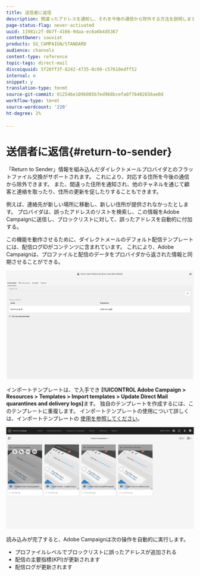 ```yaml
---
title: 送信者に返信
description: 間違ったアドレスを通知し、それを今後の通信から除外する方法を説明します。
page-status-flag: never-activated
uuid: 11981c2f-0b7f-4166-9daa-ec6a6b4d5367
contentOwner: sauviat
products: SG_CAMPAIGN/STANDARD
audience: channels
content-type: reference
topic-tags: direct-mail
discoiquuid: 5f20ff3f-8242-4735-8c60-c57610edff52
internal: n
snippet: y
translation-type: tm+mt
source-git-commit: 012546e109b085b7ed968bcefa8f76482656ae0d
workflow-type: tm+mt
source-wordcount: '220'
ht-degree: 2%

---
```



# 送信者に返信{#return-to-sender}

「Return to Sender」情報を組み込んだダイレクトメールプロバイダとのフラットファイル交換がサポートされます。 これにより、対応する住所を今後の通信から除外できます。 また、間違った住所を通知され、他のチャネルを通じて顧客と連絡を取ったり、住所の更新を促したりすることもできます。

例えば、連絡先が新しい場所に移動し、新しい住所が提供されなかったとします。 プロバイダは、誤ったアドレスのリストを検索し、この情報をAdobe Campaignに送信し、ブロックリストに対して、誤ったアドレスを自動的に付加する。

この機能を動作させるために、ダイレクトメールのデフォルト配信テンプレートには、配信ログIDがコンテンツに含まれています。 これにより、Adobe Campaignは、プロファイルと配信のデータをプロバイダから返された情報と同期させることができる。

![](assets/direct_mail_return_sender_1.png)

インポートテンプレートは、で入手でき **[!UICONTROL Adobe Campaign > Resources > Templates > Import templates > Update Direct Mail quarantines and delivery logs]**&#x200B;ます。 独自のテンプレートを作成するには、このテンプレートに重複します。 インポートテンプレートの使用について詳しくは、インポートテンプレートの [使用を参照してください](../../automating/using/importing-data-with-import-templates.md#setting-up-import-templates)。

![](assets/direct_mail_return_sender_2.png)

読み込みが完了すると、Adobe Campaignは次の操作を自動的に実行します。

* プロファイルレベルでブロックリストに誤ったアドレスが追加される
* 配信の主要指標(KPI)が更新されます
* 配信ログが更新されます

